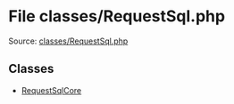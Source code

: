File classes/RequestSql.php
=========

Source: [classes/RequestSql.php](https://github.com/PrestaShop/PrestaShop/blob/1.6.0.12/classes/RequestSql.php)


Classes
-------

* [RequestSqlCore](class.RequestSqlCore.md)

